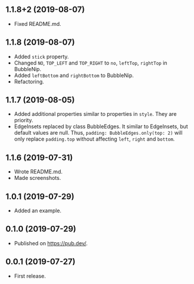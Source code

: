 ## 1.1.8+2 (2019-08-07)

* Fixed README.md.

## 1.1.8 (2019-08-07)

* Added `stick` property.
* Changed `NO`, `TOP_LEFT` and `TOP_RIGHT` to `no`, `leftTop`, `rightTop` in BubbleNip.
* Added `leftBottom` and `rightBottom` to BubbleNip.
* Refactoring.

## 1.1.7 (2019-08-05)

* Added additional properties similar to properties in `style`. They are priority.
* EdgeInsets replaced by class BubbleEdges. It similar to EdgeInsets, but default values are null. Thus,
  `padding: BubbleEdges.only(top: 2)` will only replace `padding.top` without affecting `left`, `right` and `bottom`.

## 1.1.6 (2019-07-31)

* Wrote README.md.
* Made screenshots.

## 1.0.1 (2019-07-29)

* Added an example.

## 0.1.0 (2019-07-29)

* Published on https://pub.dev/.

## 0.0.1 (2019-07-27)

* First release.
